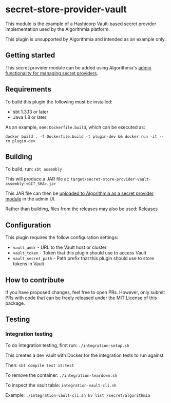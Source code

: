 secret-store-provider-vault
==============================

This module is the example of a Hashicorp Vault-based secret provider implementation used by the Algorithmia platform.

This plugin is unsupported by Algorithmia and intended as an example only.

## Getting started

This secret provider module can be added using Algorithmia's [admin functionality for managing secret providers](https://training.algorithmia.com/exploring-the-admin-panel/842511).

## Requirements

To build this plugin the following must be installed:
* sbt 1.3.13 or later
* Java 1.8 or later

As an example, see: `Dockerfile.build`, which can be executed as:

`docker build . -f Dockerfile.build -t plugin-dev && docker run -it --rm plugin-dev`

## Building

To build, run:
`sbt assembly`

This will produce a JAR file at:
`target/secret-store-provider-vault-assembly-<GIT_SHA>.jar`

This JAR file can then be [uploaded to Algorithmia as a secret provider module](https://training.algorithmia.com/exploring-the-admin-panel/842511) in the admin UI.

Rather than building, files from the releases may also be used:
[Releases](https://github.com/algorithmiaio/secret-store-provider-vault/releases)

## Configuration

This plugin requires the follow configuration settings:

* `vault_addr` - URL to the Vault host or cluster
* `vault_token` - Token that this plugin should use to access Vault
* `vault_secret_path` - Path prefix that this plugin should use to store tokens in Vault

## How to contribute

If you have proposed changes, feel free to open PRs. However, only submit PRs with
code that can be freely released under the MIT License of this package.

## Testing

### Integration testing

To do integration testing, first run:
`./integration-setup.sh`

This creates a dev vault with Docker for the integration tests to run against.

Then:
`sbt compile test it:test`

To remove the container:
`./integration-teardown.sh`

To inspect the vault table:
`integration-vault-cli.sh`

Example:
`./integration-vault-cli.sh kv list /secret/algorithmia`
